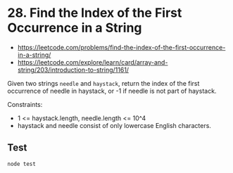 # 28. Find the Index of the First Occurrence in a String

- https://leetcode.com/problems/find-the-index-of-the-first-occurrence-in-a-string/
- https://leetcode.com/explore/learn/card/array-and-string/203/introduction-to-string/1161/

Given two strings `needle` and `haystack`, return the index of the first occurrence of needle in haystack, or -1 if needle is not part of haystack.

Constraints:

- 1 <= haystack.length, needle.length <= 10^4
- haystack and needle consist of only lowercase English characters.

## Test
```
node test
```
